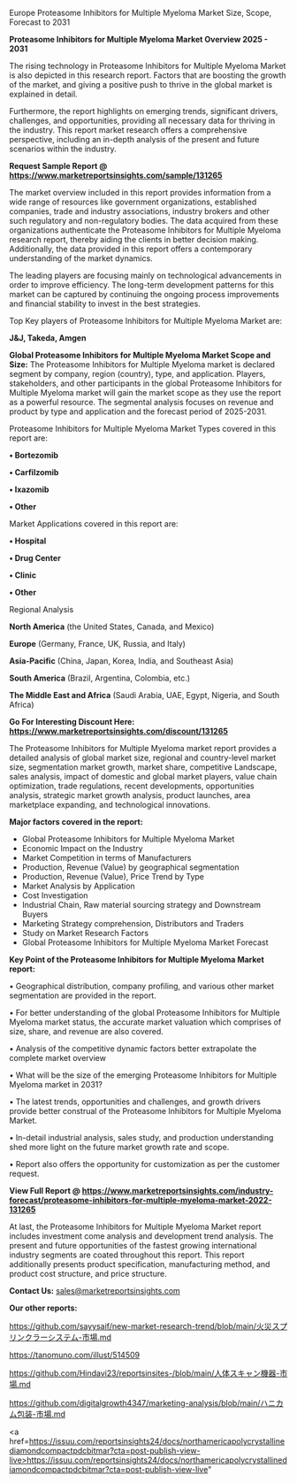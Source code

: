  Europe Proteasome Inhibitors for Multiple Myeloma Market Size, Scope, Forecast to 2031

<Strong> Proteasome Inhibitors for Multiple Myeloma Market Overview 2025 - 2031</strong>

The rising technology in Proteasome Inhibitors for Multiple Myeloma Market is also depicted in this research report. Factors that are boosting the growth of the market, and giving a positive push to thrive in the global market is explained in detail.

Furthermore, the report highlights on emerging trends, significant drivers, challenges, and opportunities, providing all necessary data for thriving in the industry. This report market research offers a comprehensive perspective, including an in-depth analysis of the present and future scenarios within the industry.

<strong>Request Sample Report @ <a href=https://www.marketreportsinsights.com/sample/131265>https://www.marketreportsinsights.com/sample/131265</a></strong>

The market overview included in this report provides information from a wide range of resources like government organizations, established companies, trade and industry associations, industry brokers and other such regulatory and non-regulatory bodies. The data acquired from these organizations authenticate the Proteasome Inhibitors for Multiple Myeloma research report, thereby aiding the clients in better decision making. Additionally, the data provided in this report offers a contemporary understanding of the market dynamics.

The leading players are focusing mainly on technological advancements in order to improve efficiency. The long-term development patterns for this market can be captured by continuing the ongoing process improvements and financial stability to invest in the best strategies.

Top Key players of Proteasome Inhibitors for Multiple Myeloma Market are:

<strong>J&J, Takeda, Amgen</strong>

<strong><b>Global Proteasome Inhibitors for Multiple Myeloma Market Scope and Size:</b></strong>
The Proteasome Inhibitors for Multiple Myeloma market is declared segment by company, region (country), type, and application. Players, stakeholders, and other participants in the global Proteasome Inhibitors for Multiple Myeloma market will gain the market scope as they use the report as a powerful resource. The segmental analysis focuses on revenue and product by type and application and the forecast period of 2025-2031.

Proteasome Inhibitors for Multiple Myeloma Market Types covered in this report are:

<strong>• Bortezomib

• Carfilzomib

• Ixazomib 

• Other</strong>

Market Applications covered in this report are:

<strong>• Hospital

• Drug Center

• Clinic

• Other</strong> 

Regional Analysis

<strong>North America</strong> (the United States, Canada, and Mexico)

<strong>Europe</strong> (Germany, France, UK, Russia, and Italy)

<strong>Asia-Pacific</strong> (China, Japan, Korea, India, and Southeast Asia)

<strong>South America</strong> (Brazil, Argentina, Colombia, etc.)

<strong>The Middle East and Africa</strong> (Saudi Arabia, UAE, Egypt, Nigeria, and South Africa)

<strong>Go For Interesting Discount Here: <a href=https://www.marketreportsinsights.com/discount/131265>https://www.marketreportsinsights.com/discount/131265</a></strong>

The Proteasome Inhibitors for Multiple Myeloma market report provides a detailed analysis of global market size, regional and country-level market size, segmentation market growth, market share, competitive Landscape, sales analysis, impact of domestic and global market players, value chain optimization, trade regulations, recent developments, opportunities analysis, strategic market growth analysis, product launches, area marketplace expanding, and technological innovations.

<strong><b>Major factors covered in the report:</b></strong>
<ul>
  <li>Global Proteasome Inhibitors for Multiple Myeloma Market </li>
  <li>Economic Impact on the Industry</li>
  <li>Market Competition in terms of Manufacturers</li>
  <li>Production, Revenue (Value) by geographical segmentation</li>
  <li>Production, Revenue (Value), Price Trend by Type</li>
  <li>Market Analysis by Application</li>
  <li>Cost Investigation</li>
  <li>Industrial Chain, Raw material sourcing strategy and Downstream Buyers</li>
  <li>Marketing Strategy comprehension, Distributors and Traders</li>
  <li>Study on Market Research Factors</li>
  <li>Global Proteasome Inhibitors for Multiple Myeloma Market Forecast</li>
</ul>

<strong><b>Key Point of the Proteasome Inhibitors for Multiple Myeloma Market report:</b></strong>

• Geographical distribution, company profiling, and various other market segmentation are provided in the report.

• For better understanding of the global Proteasome Inhibitors for Multiple Myeloma market status, the accurate market valuation which comprises of size, share, and revenue are also covered.

• Analysis of the competitive dynamic factors better extrapolate the complete market overview

• What will be the size of the emerging Proteasome Inhibitors for Multiple Myeloma market in 2031?

• The latest trends, opportunities and challenges, and growth drivers provide better construal of the Proteasome Inhibitors for Multiple Myeloma Market.

• In-detail industrial analysis, sales study, and production understanding shed more light on the future market growth rate and scope.

• Report also offers the opportunity for customization as per the customer request.

<strong><b>View Full Report @ <a href=https://www.marketreportsinsights.com/industry-forecast/proteasome-inhibitors-for-multiple-myeloma-market-2022-131265>https://www.marketreportsinsights.com/industry-forecast/proteasome-inhibitors-for-multiple-myeloma-market-2022-131265</a></b></strong>


At last, the Proteasome Inhibitors for Multiple Myeloma Market report includes investment come analysis and development trend analysis. The present and future opportunities of the fastest growing international industry segments are coated throughout this report. This report additionally presents product specification, manufacturing method, and product cost structure, and price structure.

<strong>Contact Us:</strong>
sales@marketreportsinsights.com

<strong>Our other reports:</strong>

<a href=https://github.com/sayysaif/new-market-research-trend/blob/main/火災スプリンクラーシステム-市場.md>https://github.com/sayysaif/new-market-research-trend/blob/main/火災スプリンクラーシステム-市場.md</a>

<a href=https://tanomuno.com/illust/514509>https://tanomuno.com/illust/514509</a>

<a href=https://github.com/Hindavi23/reportsinsites-/blob/main/人体スキャン機器-市場.md>https://github.com/Hindavi23/reportsinsites-/blob/main/人体スキャン機器-市場.md</a>

<a href=https://github.com/digitalgrowth4347/marketing-analysis/blob/main/ハニカム包装-市場.md>https://github.com/digitalgrowth4347/marketing-analysis/blob/main/ハニカム包装-市場.md</a>

<a href=https://issuu.com/reportsinsights24/docs/northamericapolycrystallinediamondcompactpdcbitmar?cta=post-publish-view-live>https://issuu.com/reportsinsights24/docs/northamericapolycrystallinediamondcompactpdcbitmar?cta=post-publish-view-live</a>"
